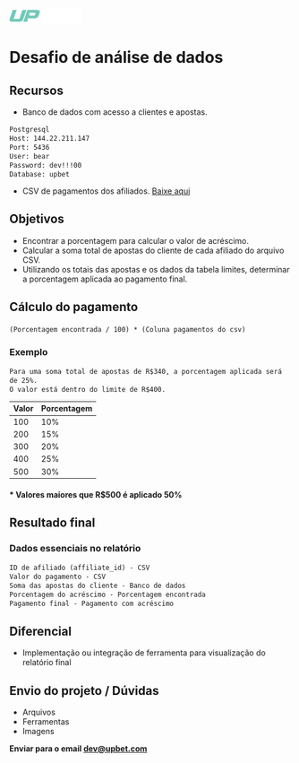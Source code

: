 <div>
   <img src=".github/logo-mini.png" height="30">
</div>

# Desafio de análise de dados

## Recursos
- Banco de dados com acesso a clientes e apostas.
```
Postgresql
Host: 144.22.211.147
Port: 5436
User: bear
Password: dev!!!00
Database: upbet
```
- CSV de pagamentos dos afiliados.
    [Baixe aqui](/affiliates.csv)


## Objetivos
- Encontrar a porcentagem para calcular o valor de acréscimo.
- Calcular a soma total de apostas do cliente de cada afiliado do arquivo CSV.
- Utilizando os totais das apostas e os dados da tabela limites, determinar a porcentagem aplicada ao pagamento final.

## Cálculo do pagamento

`(Porcentagem encontrada / 100) * (Coluna pagamentos do csv)`

### Exemplo
```
Para uma soma total de apostas de R$340, a porcentagem aplicada será de 25%.
O valor está dentro do limite de R$400.
```

| Valor  | Porcentagem  |
|--------|--------------|
| 100    | 10%          |
| 200    | 15%          |
| 300    | 20%          |
| 400    | 25%          |
| 500    | 30%          |

#### * Valores maiores que R$500 é aplicado 50%

## Resultado final
### Dados essenciais no relatório
```
ID de afiliado (affiliate_id) - CSV
Valor do pagamento - CSV
Soma das apostas do cliente - Banco de dados
Porcentagem do acréscimo - Porcentagem encontrada
Pagamento final - Pagamento com acréscimo
```

## Diferencial
- Implementação ou integração de ferramenta para visualização do relatório final

## Envio do projeto / Dúvidas
- Arquivos
- Ferramentas
- Imagens

**Enviar para o email [dev@upbet.com](mailto:dev@upbet.com)**
